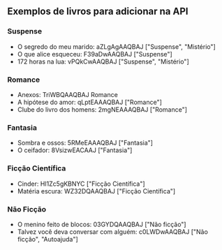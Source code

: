 ## Exemplos de livros para adicionar na API

### Suspense
- O segredo do meu marido: aZLgAgAAQBAJ ["Suspense", "Mistério"] 
- O que alice esqueceu: F39aDwAAQBAJ ["Suspense"]
- 172 horas na lua: vPQkCwAAQBAJ ["Suspense", "Mistério"]

### Romance
- Anexos: TriWBQAAQBAJ Romance
- A hipótese do amor: qLptEAAAQBAJ ["Romance"]
- Clube do livro dos homens: 2mgNEAAAQBAJ ["Romance"]

### Fantasia
- Sombra e ossos: 5RMeEAAAQBAJ ["Fantasia"]
- O ceifador: 8VsizwEACAAJ ["Fantasia"]

### Ficção Científica
- Cinder: HI1Zc5gKBNYC ["Ficção Científica"]
- Matéria escura: WZ32DQAAQBAJ ["Ficção Científica"]

### Não Ficção
- O menino feito de blocos: 03GYDQAAQBAJ ["Não ficção"]
- Talvez você deva conversar com alguém: c0LWDwAAQBAJ ["Não ficção", "Autoajuda"]